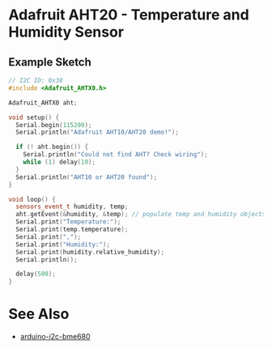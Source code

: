 # Adafruit AHT20 - Temperature and Humidity Sensor



## Example Sketch


```cpp
// I2C ID: 0x38
#include <Adafruit_AHTX0.h>

Adafruit_AHTX0 aht;

void setup() {
  Serial.begin(115200);
  Serial.println("Adafruit AHT10/AHT20 demo!");

  if (! aht.begin()) {
    Serial.println("Could not find AHT? Check wiring");
    while (1) delay(10);
  }
  Serial.println("AHT10 or AHT20 found");
}

void loop() {
  sensors_event_t humidity, temp;
  aht.getEvent(&humidity, &temp); // populate temp and humidity objects with fresh data
  Serial.print("Temperature:"); 
  Serial.print(temp.temperature); 
  Serial.print(",");
  Serial.print("Humidity:");
  Serial.print(humidity.relative_humidity);
  Serial.println();

  delay(500);
}
```



# See Also

- [arduino-i2c-bme680](arduino-i2c-bme680.md)
